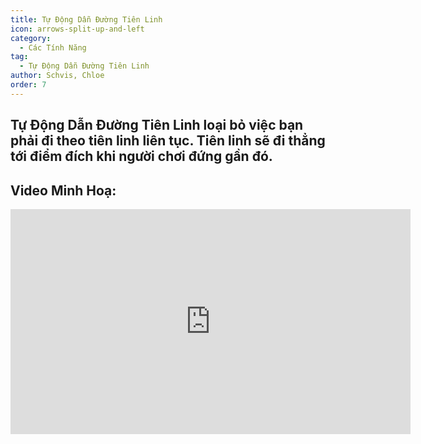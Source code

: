 ```yaml
---
title: Tự Động Dẫn Đường Tiên Linh
icon: arrows-split-up-and-left
category:
  - Các Tính Năng
tag:
  - Tự Động Dẫn Đường Tiên Linh
author: Schvis, Chloe
order: 7
---
```


## Tự Động Dẫn Đường Tiên Linh loại bỏ việc bạn phải đi theo tiên linh liên tục. Tiên linh sẽ đi thẳng tới điểm đích khi người chơi đứng gần đó.

## Video Minh Hoạ:

<div class="iframe-container"><iframe width="640" height="360" src="https://www.youtube.com/embed/uETIJ4KS39M?list=PL5eI1Tb64p56g27qfYk7VuFTz4FK6YrKa" title="Korepi - Auto Seelie" frameborder="0" allow="accelerometer; autoplay; clipboard-write; encrypted-media; gyroscope; picture-in-picture; web-share" allowfullscreen></iframe></div>
